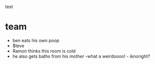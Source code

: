 test

team
=======
- ben eats his own poop
- $teve
- Ramon thinks this room is cold
- he also gets baths from his  mother
        -what a weirdoooo!
            - iknoright?